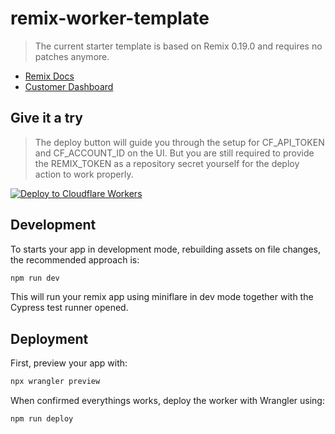 # remix-worker-template

> The current starter template is based on Remix 0.19.0 and requires no patches anymore.

- [Remix Docs](https://docs.remix.run)
- [Customer Dashboard](https://remix.run/dashboard)

## Give it a try

> The deploy button will guide you through the setup for CF_API_TOKEN and CF_ACCOUNT_ID on the UI. But you are still required to provide the REMIX_TOKEN as a repository secret yourself for the deploy action to work properly.

[![Deploy to Cloudflare Workers](https://deploy.workers.cloudflare.com/button)](https://deploy.workers.cloudflare.com/?url=https://github.com/edmundhung/remix-worker-template)

## Development

To starts your app in development mode, rebuilding assets on file changes, the recommended approach is:

```sh
npm run dev
```

This will run your remix app using miniflare in dev mode together with the Cypress test runner opened.

## Deployment

First, preview your app with:

```sh
npx wrangler preview
```

When confirmed everythings works, deploy the worker with Wrangler using:

```sh
npm run deploy
```
